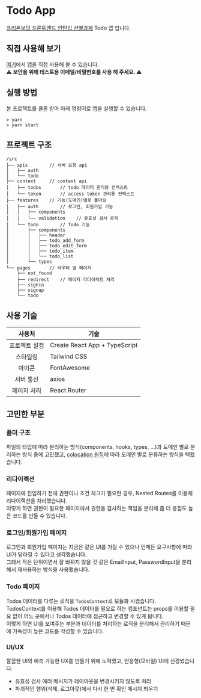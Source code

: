 # Todo App

[프리온보딩 프론트엔드 인턴십 선별과제](https://github.com/walking-sunset/selection-task) Todo 앱 입니다.

## 직접 사용해 보기

[여기](https://ellie-todo.netlify.app/)에서 앱을 직접 사용해 볼  수 있습니다. <br/>
**⚠️ 보안을 위해 테스트용 이메일/비밀번호를 사용 해 주세요. ⚠️**

## 실행 방법

본 프로젝트를 클론 받아 아래 명령어로 앱을 실행할 수 있습니다.

```shell
> yarn
> yarn start
```

## 프로젝트 구조

```tree
/src
├── apis        // 서버 요청 api
│   ├── auth
│   └── todo
├── context     // context api
│   ├── todos       // todo 데이터 관리용 컨텍스트
│   └── token       // access token 관리용 컨텍스트
├── features    // 기능(도메인)별로 폴더링
│   ├── auth        // 로그인, 회원가입 기능
│   │   ├── components
│   │   └── validation    // 유효성 검사 로직
│   └── todo        // Todo 기능
│       ├── components
│       │   ├── header
│       │   ├── todo_add_form
│       │   ├── todo_edit_form
│       │   ├── todo_item
│       │   └── todo_list
│       └── types
└── pages       // 라우터 별 페이지
    ├── not_found
    ├── redirect    // 페이지 리다이렉트 처리
    ├── signin
    ├── signup
    └── todo
```

## 사용 기술

| 사용처 | 기술 |
| :-: | - |
| 프로젝트 설정 | Create React App + TypeScript |
| 스타일링 | Tailwind CSS |
| 아이콘 | FontAwesome |
| 서버 통신 | axios |
| 페이지 처리 | React Router |

## 고민한 부분

### 폴더 구조

파일의 타입에 따라 분리하는 방식(components, hooks, types, ...)과 도메인 별로 분리하는 방식 중에 고민했고, [colocation 원칙](https://reactjs.org/docs/faq-structure.html)에 따라 도메인 별로 분류하는 방식을 택했습니다.

### 리다이렉션

페이지에 진입하기 전에 권한이나 조건 체크가 필요한 경우, Nested Routes를 이용해 리다이렉션을 처리했습니다. <br />
이렇게 하면 권한이 필요한 페이지에서 권한을 검사하는 책임을 분리해 좀 더 응집도 높은 코드를 만들 수 있습니다.

### 로그인/회원가입 페이지

로그인과 회원가입 페이지는 지금은 같은 UI를 가질 수 있으나 언제든 요구사항에 따라 UI가 달라질 수 있다고 생각했습니다. <br />
그래서 작은 단위이면서 잘 바뀌지 않을 것 같은 EmailInput, PasswordInput을 분리해서 재사용하는 방식을 사용했습니다.

### Todo 페이지

Todos 데이터를 다루는 로직을 `TodosContext`로 모듈화 시켰습니다. <br />
TodosContext를 이용해 Todos 데이터를 필요로 하는 컴포넌트는 props를 이용할 필요 없이 어느 곳에서나 Todos 데이터에 접근하고 변경할 수 있게 됩니다. <br />
이렇게 하면 UI를 보여주는 부분과 데이터를 처리하는 로직을 분리해서 관리하기 때문에 가독성이 높은 코드를 작성할 수 있습니다.

### UI/UX

깔끔한 UI와 예측 가능한 UX를 만들기 위해 노력했고, 반응형(모바일) UI에 신경썼습니다.
- 유효성 검사 에러 메시지가 레이아웃을 변경시키지 않도록 처리
- 파괴적인 행위(삭제, 로그아웃)에서 다시 한 번 확인 메시지 띄우기

